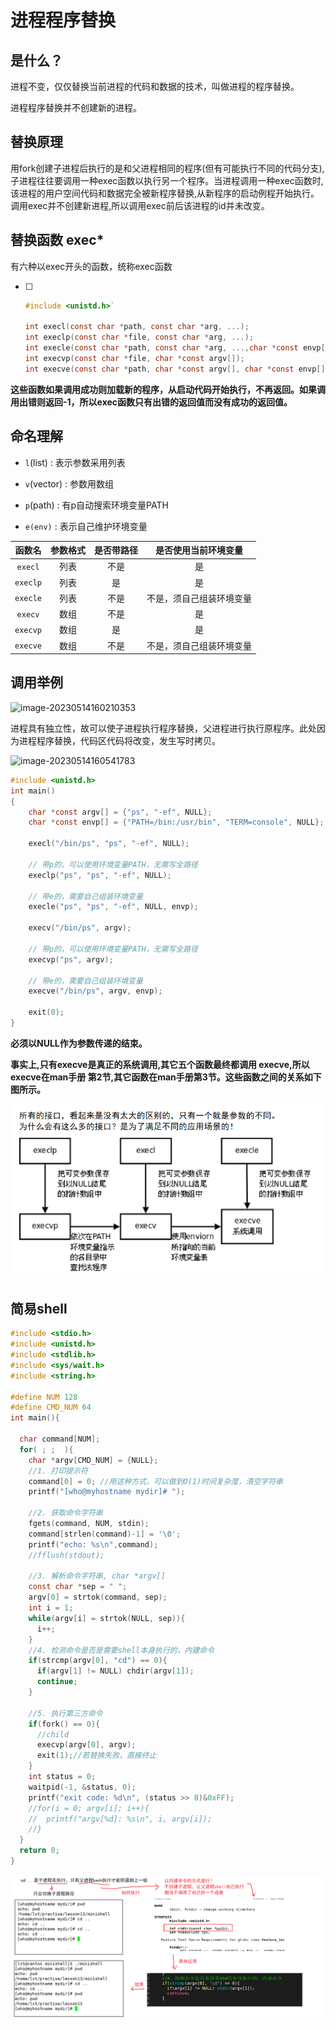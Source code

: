 # 进程程序替换

## 是什么？

进程不变，仅仅替换当前进程的代码和数据的技术，叫做进程的程序替换。

进程程序替换并不创建新的进程。

## 替换原理

用fork创建子进程后执行的是和父进程相同的程序(但有可能执行不同的代码分支),子进程往往要调用一种exec函数以执行另一个程序。当进程调用一种exec函数时,该进程的用户空间代码和数据完全被新程序替换,从新程序的启动例程开始执行。调用exec并不创建新进程,所以调用exec前后该进程的id并未改变。

## 替换函数 exec*

有六种以exec开头的函数，统称exec函数

- [ ] ```c
  #include <unistd.h>`
  
  int execl(const char *path, const char *arg, ...);
  int execlp(const char *file, const char *arg, ...);
  int execle(const char *path, const char *arg, ...,char *const envp[]); int execv(const char *path, char *const argv[]);
  int execvp(const char *file, char *const argv[]);
  int execve(const char *path, char *const argv[], char *const envp[]); 
  ```

**这些函数如果调用成功则加载新的程序，从启动代码开始执行，不再返回。如果调用出错则返回-1，所以exec函数只有出错的返回值而没有成功的返回值。**

## 命名理解

- `l`(list) : 表示参数采用列表

- `v`(vector) : 参数用数组

- `p`(path) : 有p自动搜索环境变量PATH
- `e(env)` : 表示自己维护环境变量 

|  函数名  | 参数格式 | 是否带路径 |   是否使用当前环境变量   |
| :------: | :------: | :--------: | :----------------------: |
| `execl`  |   列表   |    不是    |            是            |
| `execlp` |   列表   |     是     |            是            |
| `execle` |   列表   |    不是    | 不是，须自己组装环境变量 |
| `execv`  |   数组   |    不是    |            是            |
| `execvp` |   数组   |     是     |            是            |
| `execve` |   数组   |    不是    | 不是，须自己组装环境变量 |

## 调用举例

![image-20230514160210353](https://raw.githubusercontent.com/lskjfieh/typora/main/img/202305141602471.png)

进程具有独立性，故可以使子进程执行程序替换，父进程进行执行原程序。此处因为进程程序替换，代码区代码将改变，发生写时拷贝。

![image-20230514160541783](https://raw.githubusercontent.com/lskjfieh/typora/main/img/202305141605831.png)

```c
#include <unistd.h>
int main()
{
    char *const argv[] = {"ps", "-ef", NULL};
    char *const envp[] = {"PATH=/bin:/usr/bin", "TERM=console", NULL};
    
    execl("/bin/ps", "ps", "-ef", NULL);
    
    // 带p的，可以使用环境变量PATH，无需写全路径     
    execlp("ps", "ps", "-ef", NULL);
    
    // 带e的，需要自己组装环境变量
    execle("ps", "ps", "-ef", NULL, envp);
    
    execv("/bin/ps", argv);
    
    // 带p的，可以使用环境变量PATH，无需写全路径
    execvp("ps", argv);
    
    // 带e的，需要自己组装环境变量
    execve("/bin/ps", argv, envp);
    
    exit(0);
}
```

**必须以NULL作为参数传递的结束。**

**事实上,只有execve是真正的系统调用,其它五个函数最终都调用 execve,所以execve在man手册 第2节,其它函数在man手册第3节。这些函数之间的关系如下图所示。**

![image-20230514161004914](https://raw.githubusercontent.com/lskjfieh/typora/main/img/202305141610966.png)

## 简易shell

```c
#include <stdio.h>
#include <unistd.h>
#include <stdlib.h>
#include <sys/wait.h>
#include <string.h>

#define NUM 128
#define CMD_NUM 64
int main(){

  char command[NUM];
  for( ; ;  ){
    char *argv[CMD_NUM] = {NULL};
    //1. 打印提示符
    command[0] = 0; //用这种方式，可以做到O(1)时间复杂度，清空字符串
    printf("[who@myhostname mydir]# ");

    //2. 获取命令字符串
    fgets(command, NUM, stdin);
    command[strlen(command)-1] = '\0'; 
    printf("echo: %s\n",command);
    //fflush(stdout);

    //3. 解析命令字符串, char *argv[]
    const char *sep = " ";
    argv[0] = strtok(command, sep);
    int i = 1;
    while(argv[i] = strtok(NULL, sep)){
      i++;
    }
    //4. 检测命令是否是需要shell本身执行的，内建命令
    if(strcmp(argv[0], "cd") == 0){
      if(argv[1] != NULL) chdir(argv[1]);
      continue;
    }

    //5. 执行第三方命令
    if(fork() == 0){
      //child
      execvp(argv[0], argv);
      exit(1);//若替换失败，直接终止
    }
    int status = 0;
    waitpid(-1, &status, 0);
    printf("exit code: %d\n", (status >> 8)&0xFF);
    //for(i = 0; argv[i]; i++){
    //  printf("argv[%d]: %s\n", i, argv[i]);
    //}
  }
  return 0;
}
```

![image-20230514162250153](https://raw.githubusercontent.com/lskjfieh/typora/main/img/202305141622218.png)
